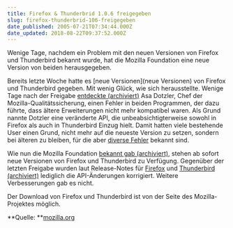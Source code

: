 ```yaml
---
title: Firefox & Thunderbrid 1.0.6 freigegeben
slug: firefox-thunderbrid-106-freigegeben
date_published: 2005-07-21T07:34:44.000Z
date_updated: 2018-08-22T09:37:52.000Z
---
```


Wenige Tage, nachdem ein Problem mit den neuen Versionen von Firefox und Thunderbird bekannt wurde, hat die Mozilla Foundation eine neue Version von beiden herausgegeben.

Bereits letzte Woche hatte es [neue Versionen](neue Versionen) von Firefox und Thunderbird gegeben. Mit wenig Glück, wie sich herausstellte. Wenige Tage nach der Freigabe [entdeckte (archiviert)](http://web.archive.org/web/20051122231613/http://groups.google.de:80/group/netscape.public.mozilla.l10n/browse_thread/thread/adc57e22a045c0cf/18cd2d01ee96fd31?hl=de) Asa Dotzler, Chef der Mozilla-Qualitätssicherung, einen Fehler in beiden Programmen, der dazu führte, dass ältere Erweiterungen nicht mehr kompatibel waren. Als Grund nannte Dotzler eine veränderte API, die unbeabsichtigterweise sowohl in Firefox als auch in Thunderbird Einzug hielt. Damit hatten viele bestehende User einen Grund, nicht mehr auf die neueste Version zu setzen, sondern bei älteren zu bleiben, für die aber [diverse Fehler](https://bugzilla.mozilla.org/duplicates.cgi?sortby=delta&amp;reverse=1&amp;maxrows=100&amp;changedsince=30) bekannt sind.

Wie nun die Mozilla Foundation [bekannt gab (archiviert)](http://web.archive.org/web/20050719234715/http://www.mozilla.org:80/news.html), stehen ab sofort neue Versionen von Firefox und Thunderbird zu Verfügung. Gegenüber der letzten Freigabe wurden laut Release-Notes für [Firefox](http://www.mozilla.org/products/firefox/releases/1.0.6.html) und [Thunderbird (archiviert)](http://web.archive.org/web/20050722020546/http://www.mozilla.org:80/products/thunderbird/releases/1.0.6-release-notes.html) lediglich die API-Änderungen korrigiert. Weitere Verbesserungen gab es nicht.

Der Download von Firefox und Thunderbird ist von der Seite des Mozilla-Projektes möglich. 

**Quelle: **[mozilla.org](http://www.mozilla.org/)
